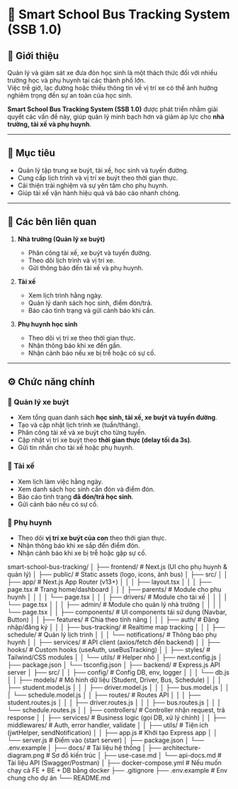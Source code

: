 # 🚌 Smart School Bus Tracking System (SSB 1.0)

## 📖 Giới thiệu
Quản lý và giám sát xe đưa đón học sinh là một thách thức đối với nhiều trường học và phụ huynh tại các thành phố lớn.  
Việc trễ giờ, lạc đường hoặc thiếu thông tin về vị trí xe có thể ảnh hưởng nghiêm trọng đến sự an toàn của học sinh.  

**Smart School Bus Tracking System (SSB 1.0)** được phát triển nhằm giải quyết các vấn đề này, giúp quản lý minh bạch hơn và giảm áp lực cho **nhà trường, tài xế và phụ huynh**.  

---

## 🎯 Mục tiêu
- Quản lý tập trung xe buýt, tài xế, học sinh và tuyến đường.  
- Cung cấp lịch trình và vị trí xe buýt theo thời gian thực.  
- Cải thiện trải nghiệm và sự yên tâm cho phụ huynh.  
- Giúp tài xế vận hành hiệu quả và báo cáo nhanh chóng.  

---

## 👥 Các bên liên quan
1. **Nhà trường (Quản lý xe buýt)**  
   - Phân công tài xế, xe buýt và tuyến đường.  
   - Theo dõi lịch trình và vị trí xe.  
   - Gửi thông báo đến tài xế và phụ huynh.  

2. **Tài xế**  
   - Xem lịch trình hằng ngày.  
   - Quản lý danh sách học sinh, điểm đón/trả.  
   - Báo cáo tình trạng và gửi cảnh báo khi cần.  

3. **Phụ huynh học sinh**  
   - Theo dõi vị trí xe theo thời gian thực.  
   - Nhận thông báo khi xe đến gần.  
   - Nhận cảnh báo nếu xe bị trễ hoặc có sự cố.  

---

## ⚙️ Chức năng chính

### 📌 Quản lý xe buýt
- Xem tổng quan danh sách **học sinh, tài xế, xe buýt và tuyến đường**.  
- Tạo và cập nhật lịch trình xe (tuần/tháng).  
- Phân công tài xế và xe buýt cho từng tuyến.  
- Cập nhật vị trí xe buýt theo **thời gian thực (delay tối đa 3s)**.  
- Gửi tin nhắn cho tài xế hoặc phụ huynh.  

### 📌 Tài xế
- Xem lịch làm việc hằng ngày.  
- Xem danh sách học sinh cần đón và điểm đón.  
- Báo cáo tình trạng **đã đón/trả học sinh**.  
- Gửi cảnh báo nếu có sự cố.  

### 📌 Phụ huynh
- Theo dõi **vị trí xe buýt của con** theo thời gian thực.  
- Nhận thông báo khi xe sắp đến điểm đón.  
- Nhận cảnh báo khi xe bị trễ hoặc gặp sự cố.


smart-school-bus-tracking/
│
├── frontend/                      # Next.js (UI cho phụ huynh & quản lý)
│   ├── public/                    # Static assets (logo, icons, ảnh bus)
│   ├── src/
│   │   ├── app/                   # Next.js App Router (v13+)
│   │   │   ├── layout.tsx
│   │   │   ├── page.tsx           # Trang home/dashboard
│   │   │   ├── parents/           # Module cho phụ huynh
│   │   │   │   └── page.tsx
│   │   │   ├── drivers/           # Module cho tài xế
│   │   │   │   └── page.tsx
│   │   │   ├── admin/             # Module cho quản lý nhà trường
│   │   │   │   └── page.tsx
│   │   ├── components/            # UI components tái sử dụng (Navbar, Button)
│   │   ├── features/              # Chia theo tính năng
│   │   │   ├── auth/              # Đăng nhập/đăng ký
│   │   │   ├── bus-tracking/      # Realtime map tracking
│   │   │   ├── schedule/          # Quản lý lịch trình
│   │   │   └── notifications/     # Thông báo phụ huynh
│   │   ├── services/              # API client (axios/fetch đến backend)
│   │   ├── hooks/                 # Custom hooks (useAuth, useBusTracking)
│   │   ├── styles/                # Tailwind/CSS modules
│   │   └── utils/                 # Helper nhỏ
│   ├── next.config.js
│   ├── package.json
│   └── tsconfig.json
│
├── backend/                       # Express.js API server
│   ├── src/
│   │   ├── config/                # Config DB, env, logger
│   │   │   └── db.js
│   │   ├── models/                # Mô hình dữ liệu (Student, Driver, Bus, Schedule)
│   │   │   ├── student.model.js
│   │   │   ├── driver.model.js
│   │   │   ├── bus.model.js
│   │   │   └── schedule.model.js
│   │   ├── routes/                # Routes API
│   │   │   ├── student.routes.js
│   │   │   ├── driver.routes.js
│   │   │   ├── bus.routes.js
│   │   │   └── schedule.routes.js
│   │   ├── controllers/           # Controller nhận request, trả response
│   │   ├── services/              # Business logic (gọi DB, xử lý chính)
│   │   ├── middlewares/           # Auth, error handler, validate
│   │   ├── utils/                 # Tiện ích (jwtHelper, sendNotification)
│   │   ├── app.js                 # Khởi tạo Express app
│   │   └── server.js              # Điểm vào (start server)
│   ├── package.json
│   └── .env.example
│
├── docs/                          # Tài liệu hệ thống
│   ├── architecture-diagram.png   # Sơ đồ kiến trúc
│   ├── use-case.md
│   └── api-docs.md                # Tài liệu API (Swagger/Postman)
│
├── docker-compose.yml             # Nếu muốn chạy cả FE + BE + DB bằng docker
├── .gitignore
├── .env.example                   # Env chung cho dự án
└── README.md

